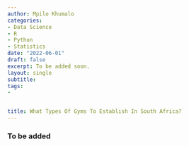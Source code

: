 ```yaml
---
author: Mpilo Khumalo
categories:
- Data Science
- R
- Python
- Statistics
date: "2022-06-01"
draft: false
excerpt: To be added soon.
layout: single
subtitle: 
tags:
- 


title: What Types Of Gyms To Establish In South Africa?
---
```


### To be added




